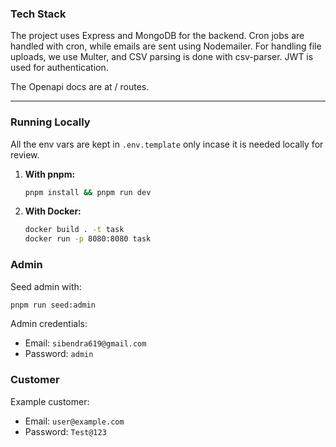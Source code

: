 ### Tech Stack

The project uses Express and MongoDB for the backend. Cron jobs are handled with cron, while emails are sent using Nodemailer. For handling file uploads, we use Multer, and CSV parsing is done with csv-parser. JWT is used for authentication.

The Openapi docs are at / routes.

---

### Running Locally

All the env vars are kept in `.env.template` only incase it is needed locally for review.

1. **With pnpm:**
   ```sh
   pnpm install && pnpm run dev
   ```
2. **With Docker:**
   ```sh
   docker build . -t task
   docker run -p 8080:8080 task
   ```

### Admin

Seed admin with:

```sh
pnpm run seed:admin
```

Admin credentials:

- Email: `sibendra619@gmail.com`
- Password: `admin`

### Customer

Example customer:

- Email: `user@example.com`
- Password: `Test@123`
